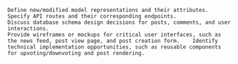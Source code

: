 
    Define new/modified model representations and their attributes.
    Specify API routes and their corresponding endpoints.
    Discuss database schema design decisions for posts, comments, and user interactions.
    Provide wireframes or mockups for critical user interfaces, such as the news feed, post view page, and post creation form.    Identify technical implementation opportunities, such as reusable components for upvoting/downvoting and post rendering.
